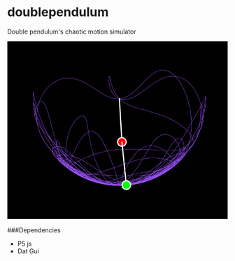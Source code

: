 # doublependulum
Double pendulum's chaotic motion simulator

![chaotic motion](https://raw.githubusercontent.com/rupeshs/doublependulum/master/motion.png)  

###Dependencies
* P5 js
* Dat Gui

